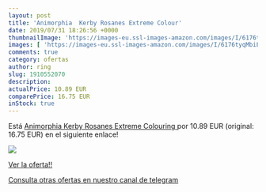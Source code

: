 ```yaml
---
layout: post
title: 'Animorphia  Kerby Rosanes Extreme Colour'
date: 2019/07/31 18:26:56 +0000
thumbnailImage: 'https://images-eu.ssl-images-amazon.com/images/I/6176tyqMbiL._SL200_.jpg'
images: [ 'https://images-eu.ssl-images-amazon.com/images/I/6176tyqMbiL._SL200_.jpg' ]
comments: true
category: ofertas
author: ring
slug: 1910552070
description:
actualPrice: 10.89 EUR
comparePrice: 16.75 EUR
inStock: true
---
```


Está [Animorphia  Kerby Rosanes Extreme Colouring ](https://www.amazon.com/dp/1910552070/?tag=redken08-20) por 10.89 EUR (original: 16.75 EUR) en el siguiente enlace!

[![](https://images-eu.ssl-images-amazon.com/images/I/6176tyqMbiL._SL200_.jpg)](https://www.amazon.com/dp/1910552070/?tag=redken08-20)

[Ver la oferta!!](https://www.amazon.com/dp/1910552070/?tag=redken08-20)

[Consulta otras ofertas en nuestro canal de telegram](https://t.me/s/ofertas25)
